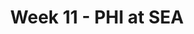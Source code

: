 ---
layout: game
title: Week 11 - PHI at SEA
season: 2016
game_id: 2016_11_PHI_SEA
away_team: PHI
home_team: SEA
---